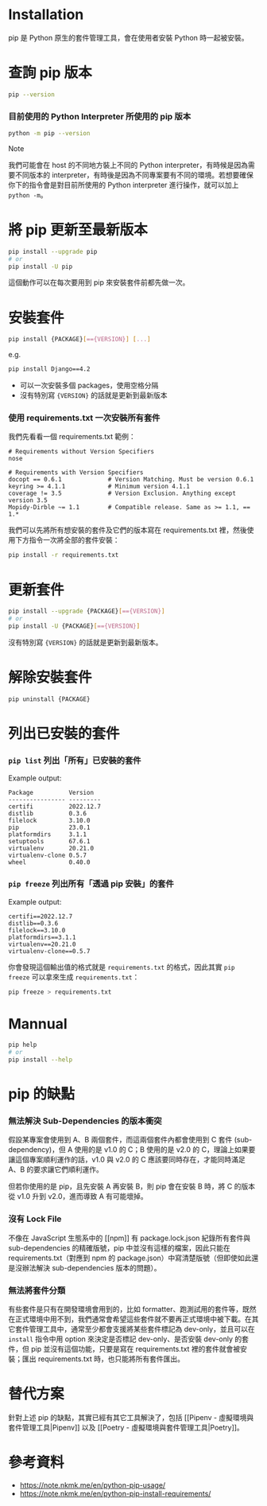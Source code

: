 # Installation

pip 是 Python 原生的套件管理工具，會在使用者安裝 Python 時一起被安裝。

# 查詢 pip 版本

```bash
pip --version
```

### 目前使用的 Python Interpreter 所使用的 pip 版本

```bash
python -m pip --version
```

>[!Note]
>我們可能會在 host 的不同地方裝上不同的 Python interpreter，有時候是因為需要不同版本的 interpreter，有時後是因為不同專案要有不同的環境。若想要確保你下的指令會是對目前所使用的 Python interpreter 進行操作，就可以加上 `python -m`。

# 將 pip 更新至最新版本

```bash
pip install --upgrade pip
# or
pip install -U pip
```

這個動作可以在每次要用到 pip 來安裝套件前都先做一次。

# 安裝套件

```bash
pip install {PACKAGE}[=={VERSION}] [...]
```

e.g.

```bash
pip install Django==4.2
```

- 可以一次安裝多個 packages，使用空格分隔
- 沒有特別寫 `{VERSION}` 的話就是更新到最新版本

### 使用 requirements.txt 一次安裝所有套件

我們先看看一個 requirements.txt 範例：

```plaintext
# Requirements without Version Specifiers
nose

# Requirements with Version Specifiers
docopt == 0.6.1             # Version Matching. Must be version 0.6.1
keyring >= 4.1.1            # Minimum version 4.1.1
coverage != 3.5             # Version Exclusion. Anything except version 3.5
Mopidy-Dirble ~= 1.1        # Compatible release. Same as >= 1.1, == 1.*
```

我們可以先將所有想安裝的套件及它們的版本寫在 requirements.txt 裡，然後使用下方指令一次將全部的套件安裝：

```bash
pip install -r requirements.txt
```

# 更新套件

```bash
pip install --upgrade {PACKAGE}[=={VERSION}]
# or
pip install -U {PACKAGE}[=={VERSION}]
```

沒有特別寫 `{VERSION}` 的話就是更新到最新版本。

# 解除安裝套件

```bash
pip uninstall {PACKAGE}
```

# 列出已安裝的套件

### `pip list` 列出「所有」已安裝的套件

Example output:

```plaintext
Package          Version
---------------- ---------
certifi          2022.12.7
distlib          0.3.6
filelock         3.10.0
pip              23.0.1
platformdirs     3.1.1
setuptools       67.6.1
virtualenv       20.21.0
virtualenv-clone 0.5.7
wheel            0.40.0
```

### `pip freeze` 列出所有「透過 pip 安裝」的套件

Example output:

```plaintext
certifi==2022.12.7
distlib==0.3.6
filelock==3.10.0
platformdirs==3.1.1
virtualenv==20.21.0
virtualenv-clone==0.5.7
```

你會發現這個輸出值的格式就是 `requirements.txt` 的格式，因此其實 `pip freeze` 可以拿來生成 `requirements.txt`：

```bash
pip freeze > requirements.txt
```

# Mannual

```bash
pip help
# or
pip install --help
```

# pip 的缺點

### 無法解決 Sub-Dependencies 的版本衝突

假設某專案會使用到 A、B 兩個套件，而這兩個套件內都會使用到 C 套件 (sub-dependency)，但 A 使用的是 v1.0 的 C；B 使用的是 v2.0 的 C，理論上如果要讓這個專案順利運作的話，v1.0 與 v2.0 的 C 應該要同時存在，才能同時滿足 A、B 的要求讓它們順利運作。

但若你使用的是 pip，且先安裝 A 再安裝 B，則 pip 會在安裝 B 時，將 C 的版本從 v1.0 升到 v2.0，進而導致 A 有可能壞掉。

### 沒有 Lock File

不像在 JavaScript 生態系中的 [[npm]] 有 package.lock.json 紀錄所有套件與 sub-dependencies 的精確版號，pip 中並沒有這樣的檔案，因此只能在 requirements.txt（對應到 npm 的 package.json）中寫清楚版號（但即使如此還是沒辦法解決 sub-dependencies 版本的問題）。

### 無法將套件分類

有些套件是只有在開發環境會用到的，比如 formatter、跑測試用的套件等，既然在正式環境中用不到，我們通常會希望這些套件就不要再正式環境中被下載。在其它套件管理工具中，通常至少都會支援將某些套件標記為 dev-only，並且可以在 `install` 指令中用 option 來決定是否標記 dev-only、是否安裝 dev-only 的套件，但 pip 並沒有這個功能，只要是寫在 requirements.txt 裡的套件就會被安裝；匯出 requirements.txt 時，也只能將所有套件匯出。

# 替代方案

針對上述 pip 的缺點，其實已經有其它工具解決了，包括 [[Pipenv - 虛擬環境與套件管理工具|Pipenv]] 以及 [[Poetry - 虛擬環境與套件管理工具|Poetry]]。

# 參考資料

- <https://note.nkmk.me/en/python-pip-usage/>
- <https://note.nkmk.me/en/python-pip-install-requirements/>
